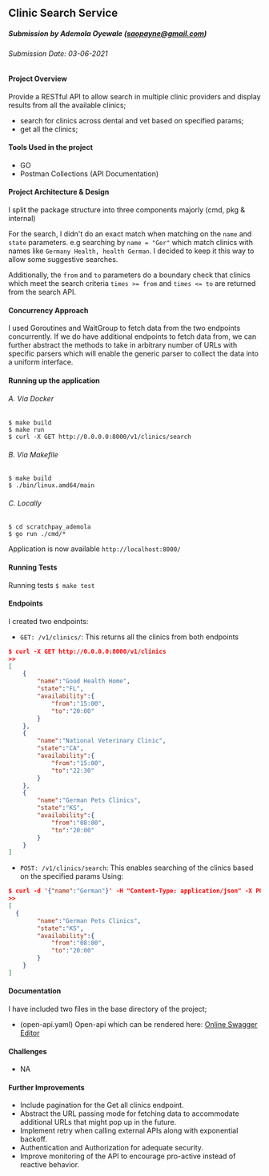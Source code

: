 
## Clinic Search Service

##### Submission by Ademola Oyewale (saopayne@gmail.com)

###### Submission Date: 03-06-2021

#### Project Overview

Provide a RESTful API to allow search in multiple clinic providers and display results from all the available clinics;

- search for clinics across dental and vet based on specified params;
- get all the clinics;

#### Tools Used in the project

- GO
- Postman Collections (API Documentation)

#### Project Architecture & Design

I split the package structure into three components majorly (cmd, pkg & internal)

For the search, I didn't do an exact match when matching on the `name` and `state` parameters. e.g searching by `name = "Ger"` which match clinics with names like `Germany Health, health German`.
I decided to keep it this way to allow some suggestive searches. 

Additionally, the `from` and `to` parameters do a boundary check that clinics which meet the search criteria `times >= from` and `times <= to` are returned from the search API. 


#### Concurrency Approach

I used Goroutines and WaitGroup to fetch data from the two endpoints concurrently. If we do have additional endpoints
to fetch data from, we can further abstract the methods to take in arbitrary number of URLs with specific parsers
which will enable the generic parser to collect the data into a uniform interface.

#### Running up the application

###### A. Via Docker

``` 
$ make build
$ make run
$ curl -X GET http://0.0.0.0:8000/v1/clinics/search
```

###### B. Via Makefile

``` 
$ make build 
$ ./bin/linux.amd64/main
```

###### C. Locally

```
$ cd scratchpay_ademola 
$ go run ./cmd/*  
```

Application is now available `http://localhost:8000/`

#### Running Tests

Running tests `$ make test`

#### Endpoints

I created two endpoints:

- `GET: /v1/clinics/`: This returns all the clinics from both endpoints
```json
$ curl -X GET http://0.0.0.0:8000/v1/clinics
>> 
[
    {
        "name":"Good Health Home",
        "state":"FL",
        "availability":{
            "from":"15:00",
            "to":"20:00"
        }
    },
    {
        "name":"National Veterinary Clinic",
        "state":"CA",
        "availability":{
            "from":"15:00",
            "to":"22:30"
        }
    },
    {
        "name":"German Pets Clinics",
        "state":"KS",
        "availability":{
            "from":"08:00",
            "to":"20:00"
        }
    }
]

```

- `POST: /v1/clinics/search`: This enables searching of the clinics based on the specified params
Using:
```json
$ curl -d '{"name":"German"}' -H "Content-Type: application/json" -X POST http://0.0.0.0:8000/v1/clinics/search
>>
[
  {
        "name":"German Pets Clinics",
        "state":"KS",
        "availability":{
            "from":"08:00",
            "to":"20:00"
        }
    }
]
```

#### Documentation

I have included two files in the base directory of the project;

- (open-api.yaml) Open-api which can be rendered here: [Online Swagger Editor](https://editor.swagger.io/)

#### Challenges

- NA

#### Further Improvements

- Include pagination for the Get all clinics endpoint.
- Abstract the URL passing mode for fetching data to accommodate additional URLs that might pop up in the future.
- Implement retry when calling external APIs along with exponential backoff.
- Authentication and Authorization for adequate security.
- Improve monitoring of the API to encourage pro-active instead of reactive behavior.
